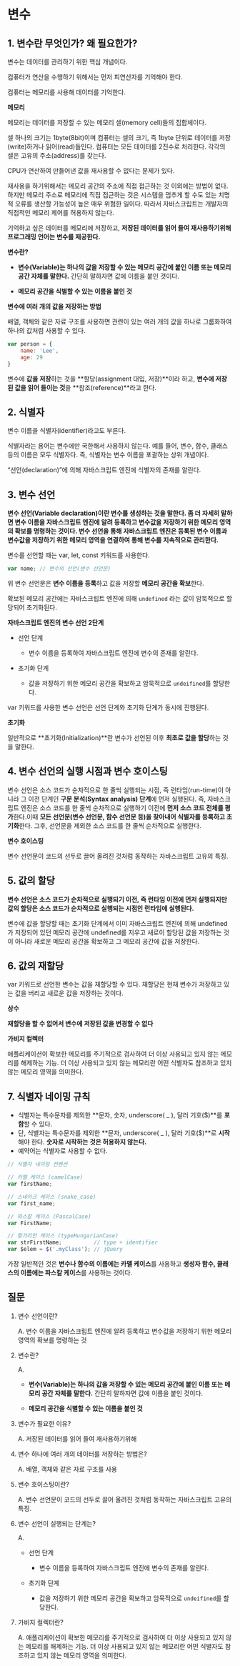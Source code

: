 # 변수



## 1. 변수란 무엇인가? 왜 필요한가?



변수는 데이터를 관리하기 위한 핵심 개념이다. 

컴퓨터가 연산을 수행하기 위해서는 먼저 피연산자를 기억해야 한다.

컴퓨터는 메모리를 사용해 데이터를 기억한다.



**메모리**

메모리는 데이터를 저장할 수 있는 메모리 셀(memory cell)들의 집합체이다.

셀 하나의 크기는 1byte(8bit)이며 컴퓨터는 셀의 크기, 즉 1byte 단위로 데이터를 저장(write)하거나 읽어(read)들인다. 컴퓨터는 모든 데이터를 2진수로 처리한다. 각각의 셀은 고유의 주소(address)를 갖는다.



CPU가 연산하여 만들어낸 값을 재사용할 수 없다는 문제가 있다.

재사용을 하기위해서는 메모리 공간의 주소에 직접 접근하는 것 이외에는 방법이 없다. 하지만 메모리 주소로 메모리에 직접 접근하는 것은 시스템을 멈추게 할 수도 있는 치명적 오류를 생산할 가능성이 높은 매우 위험한 일이다. 따라서 자바스크립트는 개발자의 직접적인 메모리 제어를 허용하지 않는다.

기억하고 싶은 데이터를 메모리에 저장하고, **저장된 데이터를 읽어 들여 재사용하기위해 프로그래밍 언어는 변수를 제공한다.**



**변수란?**

- **변수(Variable)는 하나의 값을 저장할 수 있는 메모리 공간에 붙인 이름 또는 메모리 공간 자체를 말한다.** 간단히 말하자면 값에 이름을 붙인 것이다.

- **메모리 공간을 식별할 수 있는 이름을 붙인 것**



**변수에 여러 개의 값을 저장하는 방법**

배열, 객체와 같은 자료 구조를 사용하면 관련이 있는 여러 개의 값을 하나로 그룹화하여 하나의 값처럼 사용할 수 있다.

```javascript
var person = {
    name: 'Lee',
   	age: 29
}
```



변수에 **값을 저장**하는 것을 **할당(assignment 대입, 저장)**이라 하고, **변수에 저장된 값을 읽어 들이는 것**을 **참조(reference)**라고 한다.



## 2. 식별자

변수 이름을 식별자(identifier)라고도 부른다.

식별자라는 용어는 변수에만 국한해서 사용하지 않는다. 예를 들어, 변수, 함수, 클래스 등의 이름은 모두 식별자다. 즉, 식별자는 변수 이름을 포괄하는 상위 개념이다.

“선언(declaration)”에 의해 자바스크립트 엔진에 식별자의 존재를 알린다.



## 3. 변수 선언

**변수 선언(Variable declaration)이란 변수를 생성하는 것을 말한다. 좀 더 자세히 말하면 변수 이름을 자바스크립트 엔진에 알려 등록하고 변수값을 저장하기 위한 메모리 영역의 확보를 명령하는 것이다. 변수 선언을 통해 자바스크립트 엔진은 등록된 변수 이름과 변수값을 저장하기 위한 메모리 영역을 연결하여 통해 변수를 지속적으로 관리한다.**

변수를 선언할 때는 var, let, const 키워드를 사용한다.

```javascript
var name; // 변수의 선언(변수 선언문)
```

위 변수 선언문은 **변수 이름을 등록**하고 값을 저장할 **메모리 공간을 확보**한다.

확보된 메모리 공간에는 자바스크립트 엔진에 의해 `undefined` 라는 값이 암묵적으로 할당되어 초기화된다.  

**자바스크립트 엔진의 변수 선언 2단계**

- 선언 단계
  - 변수 이름을 등록하여 자바스크립트 엔진에 변수의 존재를 알린다.

- 초기화 단계
  - 값을 저장하기 위한 메모리 공간을 확보하고 암묵적으로 `undeifined`를 할당한다.

var 키워드를 사용한 변수 선언은 선언 단계와 초기화 단계가 동시에 진행된다.



**초기화**

일반적으로 **초기화(Initialization)**란 변수가 선언된 이후 **최초로 값을 할당**하는 것을 말한다.



## 4. 변수 선언의 실행 시점과 변수 호이스팅

변수 선언은 소스 코드가 순차적으로 한 줄씩 실행되는 시점, 즉 런타임(run-time)이 아니라 그 이전 단계인 **구문 분석(Syntax analysis) 단계**에 먼저 실행된다.  즉, 자바스크립트 엔진은 소스 코드를 한 줄씩 순차적으로 실행하기 이전에 **먼저 소스 코드 전체를 평가**한다.이때 **모든 선언문(변수 선언문, 함수 선언문 등)을 찾아내어 식별자를 등록하고 초기화**한다. 그후, 선언문을 제외한 소스 코드를 한 줄씩 순차적으로 실행한다.



**변수 호이스팅**

변수 선언문이 코드의 선두로 끌어 올려진 것처럼 동작하는 자바스크립트 고유의 특징. 



## 5. 값의 할당

**변수 선언은 소스 코드가 순차적으로 실행되기 이전, 즉 런타임 이전에 먼저 실행되지만 값의 할당은 소스 코드가 순차적으로 실행되는 시점인 런타임에 실행된다.**

변수에 값을 할당할 때는 초기화 단계에서 이미 자바스크립트 엔진에 의해 undefined가 저장되어 있던 메모리 공간에 undefined를 지우고 새로이 할당된 값을 저장하는 것이 아니라 새로운 메모리 공간을 확보하고 그 메모리 공간에 값을 저장한다. 





## 6. 값의 재할당

var 키워드로 선언한 변수는 값을 재할당할 수 있다. 재할당은 현재 변수가 저장하고 있는 값을 버리고 새로운 값을 저장하는 것이다. 

**상수**

 **재할당을 할 수 없어서 변수에 저장된 값을 변경할 수 없다**



**가비지 컬렉터**

애플리케이션이 확보한 메모리를 주기적으로 검사하여 더 이상 사용되고 있지 않는 메모리를 해제하는 기능.  더 이상 사용되고 있지 않는 메모리란 어떤 식별자도 참조하고 있지 않는 메모리 영역을 의미한다. 



## 7. 식별자 네이밍 규칙

- 식별자는 특수문자를 제외한 **문자, 숫자, underscore( _ ), 달러 기호($)**를 **포함**할 수 있다.
- 단, 식별자는 특수문자를 제외한 **문자, underscore( _ ), 달러 기호($)**로 **시작**해야 한다. **숫자로 시작하는 것은 허용하지 않는다.**
- 예약어는 식별자로 사용할 수 없다.

```javascript
// 식별자 네이밍 컨벤션

// 카멜 케이스 (camelCase)
var firstName;

// 스네이크 케이스 (snake_case)
var first_name;

// 파스칼 케이스 (PascalCase)
var FirstName;

// 헝가리언 케이스 (typeHungarianCase)
var strFirstName;          // type + identifier
var $elem = $('.myClass'); // jQuery
```

가장 일반적인 것은 **변수나 함수의 이름에는 카멜 케이스**를 사용하고 **생성자 함수, 클래스의 이름에는 파스칼 케이스**를 사용하는 것이다.





## 질문

1. 변수 선언이란?

   A. 변수 이름을 자바스크립트 엔진에 알려 등록하고 변수값을 저장하기 위한 메모리 영역의 확보를 명령하는 것

2. 변수란?

   A. 

   - **변수(Variable)는 하나의 값을 저장할 수 있는 메모리 공간에 붙인 이름 또는 메모리 공간 자체를 말한다.** 간단히 말하자면 값에 이름을 붙인 것이다.

   - **메모리 공간을 식별할 수 있는 이름을 붙인 것**

3. 변수가 필요한 이유?

   A. 저장된 데이터를 읽어 들여 재사용하기위해

4. 변수 하나에 여러 개의 데이터를 저장하는 방법은?

   A. 배열, 객체와 같은 자료 구조를 사용

5. 변수 호이스팅이란?

   A. 변수 선언문이 코드의 선두로 끌어 올려진 것처럼 동작하는 자바스크립트 고유의 특징. 

6. 변수 선언이 실행되는 단계는?

   A. 

   - 선언 단계
     - 변수 이름을 등록하여 자바스크립트 엔진에 변수의 존재를 알린다.

   - 초기화 단계
     - 값을 저장하기 위한 메모리 공간을 확보하고 암묵적으로 `undeifined`를 할당한다.

7. 가비지 컬렉터란?

   A. 애플리케이션이 확보한 메모리를 주기적으로 검사하여 더 이상 사용되고 있지 않는 메모리를 해제하는 기능.  더 이상 사용되고 있지 않는 메모리란 어떤 식별자도 참조하고 있지 않는 메모리 영역을 의미한다. 